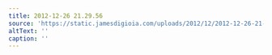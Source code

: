 ```yaml
---
title: 2012-12-26 21.29.56
source: 'https://static.jamesdigioia.com/uploads/2012/12/2012-12-26-21-29-56-scaled.jpg'
altText: ''
caption: ''
---
```


